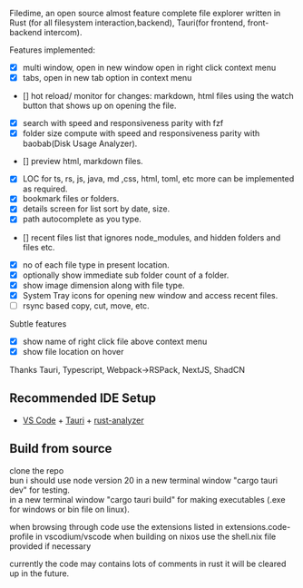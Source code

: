 Filedime, an open source almost feature complete file explorer written in Rust (for all filesystem interaction,backend), Tauri(for frontend, front-backend intercom).

Features implemented:

- [x] multi window, open in new window open in right click context menu
- [x] tabs, open in new tab option in context menu
- [] hot reload/ monitor for changes: markdown, html files using the watch button that shows up on opening the file.
- [x] search with speed and responsiveness parity with fzf
- [x] folder size compute with speed and responsiveness parity with baobab(Disk Usage Analyzer).
- [] preview html, markdown files.
- [x] LOC for ts, rs, js, java, md ,css, html, toml, etc more can be implemented as required.
- [x] bookmark files or folders.
- [x] details screen for list sort by date, size.
- [x] path autocomplete as you type.
- [] recent files list that ignores node_modules, and hidden folders and files etc.
- [x] no of each file type in present location.
- [x] optionally show immediate sub folder count of a folder.
- [x] show image dimension along with file type.
- [x] System Tray icons for opening new window and access recent files.
- [ ] rsync based copy, cut, move, etc.

Subtle features
- [x] show name of right click file above context menu
- [x] show file location on hover

Thanks Tauri, Typescript, Webpack->RSPack, NextJS, ShadCN


## Recommended IDE Setup

- [VS Code](https://code.visualstudio.com/) + [Tauri](https://marketplace.visualstudio.com/items?itemName=tauri-apps.tauri-vscode) + [rust-analyzer](https://marketplace.visualstudio.com/items?itemName=rust-lang.rust-analyzer)

## Build from source
  
clone the repo  
bun i
should use node version 20
in a new terminal window "cargo tauri dev" for testing.  
in a new terminal window "cargo tauri build" for making executables (.exe for windows or bin file on linux).  

when browsing through code use the extensions listed in extensions.code-profile in vscodium/vscode
when building on nixos use the shell.nix file provided if necessary

currently the code may contains lots of comments in rust it will be cleared up in the future.